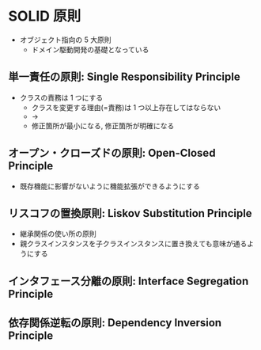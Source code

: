 # SOLID 原則

- オブジェクト指向の 5 大原則
  - ドメイン駆動開発の基礎となっている

## 単一責任の原則: Single Responsibility Principle

- クラスの責務は 1 つにする
  - クラスを変更する理由(=責務)は 1 つ以上存在してはならない
  - →
  - 修正箇所が最小になる, 修正箇所が明確になる

## オープン・クローズドの原則: Open-Closed Principle

- 既存機能に影響がないように機能拡張ができるようにする

## リスコフの置換原則: Liskov Substitution Principle

- 継承関係の使い所の原則
- 親クラスインスタンスを子クラスインスタンスに置き換えても意味が通るようにする

## インタフェース分離の原則: Interface Segregation Principle

## 依存関係逆転の原則: Dependency Inversion Principle
